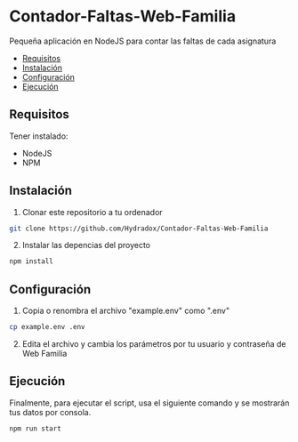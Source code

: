 # Contador-Faltas-Web-Familia <!-- omit in toc -->

Pequeña aplicación en NodeJS para contar las faltas de cada asignatura

- [Requisitos](#requisitos)
- [Instalación](#instalación)
- [Configuración](#configuración)
- [Ejecución](#ejecución)

## Requisitos

Tener instalado:

- NodeJS
- NPM

## Instalación

1. Clonar este repositorio a tu ordenador

```sh
git clone https://github.com/Hydradox/Contador-Faltas-Web-Familia
```

2. Instalar las depencias del proyecto

```sh
npm install
```

## Configuración

1. Copia o renombra el archivo "example.env" como ".env"

```sh
cp example.env .env
```

2. Edita el archivo y cambia los parámetros por tu usuario y contraseña de Web Familia

## Ejecución

Finalmente, para ejecutar el script, usa el siguiente comando y se mostrarán tus datos por consola.

```sh
npm run start
```
